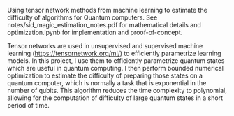 Using tensor network methods from machine learning to estimate the difficulty of algorithms for Quantum computers. See notes/sid_magic_estimation_notes.pdf for mathematical details and optimization.ipynb for implementation and proof-of-concept.

Tensor networks are used in unsupervised and supervised machine learning (https://tensornetwork.org/ml/) to efficiently parametrize learning models. In this project, I use them to efficiently parametrize quantum states which are useful in quantum computing. I then perform bounded numerical optimization to estimate the difficulty of preparing those states on a quantum computer, which is normally a task that is exponential in the number of qubits. This algorithm reduces the time complexity to polynomial, allowing for the computation of difficulty of large quantum states in a short period of time.
